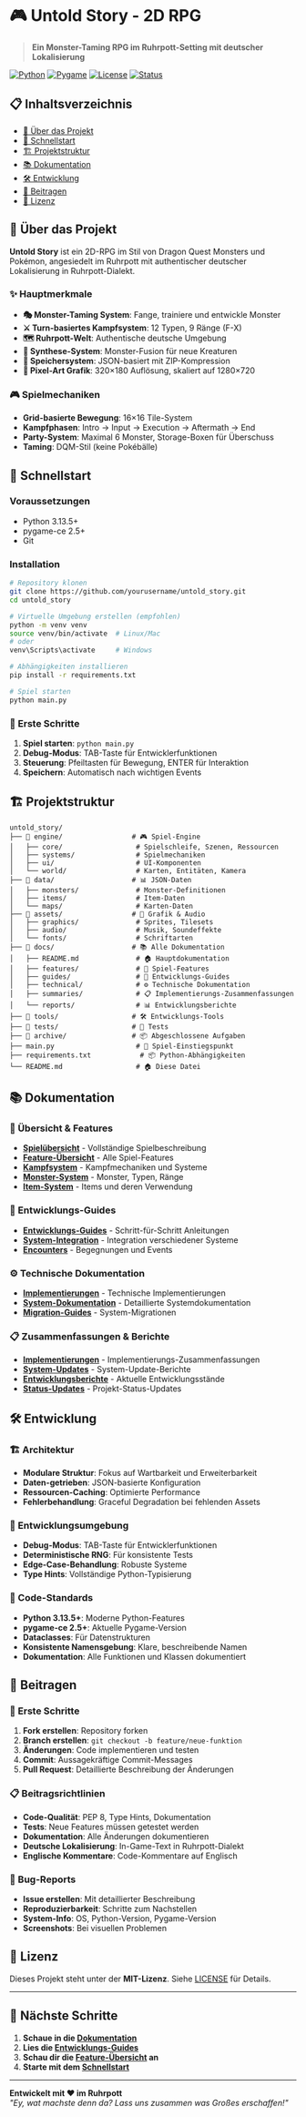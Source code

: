 # 🎮 Untold Story - 2D RPG

> **Ein Monster-Taming RPG im Ruhrpott-Setting mit deutscher Lokalisierung**

[![Python](https://img.shields.io/badge/Python-3.13.5-blue.svg)](https://www.python.org/)
[![Pygame](https://img.shields.io/badge/Pygame-CE-2.5+-green.svg)](https://pygame.org/)
[![License](https://img.shields.io/badge/License-MIT-yellow.svg)](LICENSE)
[![Status](https://img.shields.io/badge/Status-Entwicklung-orange.svg)](docs/reports/)

## 📋 Inhaltsverzeichnis

- [🎯 Über das Projekt](#-über-das-projekt)
- [🚀 Schnellstart](#-schnellstart)
- [🏗️ Projektstruktur](#️-projektstruktur)
- [📚 Dokumentation](#-dokumentation)
- [🛠️ Entwicklung](#️-entwicklung)
- [🤝 Beitragen](#-beitragen)
- [📄 Lizenz](#-lizenz)

## 🎯 Über das Projekt

**Untold Story** ist ein 2D-RPG im Stil von Dragon Quest Monsters und Pokémon, angesiedelt im Ruhrpott mit authentischer deutscher Lokalisierung in Ruhrpott-Dialekt.

### ✨ Hauptmerkmale

- **🎭 Monster-Taming System**: Fange, trainiere und entwickle Monster
- **⚔️ Turn-basiertes Kampfsystem**: 12 Typen, 9 Ränge (F-X)
- **🗺️ Ruhrpott-Welt**: Authentische deutsche Umgebung
- **🔧 Synthese-System**: Monster-Fusion für neue Kreaturen
- **💾 Speichersystem**: JSON-basiert mit ZIP-Kompression
- **🎨 Pixel-Art Grafik**: 320×180 Auflösung, skaliert auf 1280×720

### 🎮 Spielmechaniken

- **Grid-basierte Bewegung**: 16×16 Tile-System
- **Kampfphasen**: Intro → Input → Execution → Aftermath → End
- **Party-System**: Maximal 6 Monster, Storage-Boxen für Überschuss
- **Taming**: DQM-Stil (keine Pokébälle)

## 🚀 Schnellstart

### Voraussetzungen

- Python 3.13.5+
- pygame-ce 2.5+
- Git

### Installation

```bash
# Repository klonen
git clone https://github.com/yourusername/untold_story.git
cd untold_story

# Virtuelle Umgebung erstellen (empfohlen)
python -m venv venv
source venv/bin/activate  # Linux/Mac
# oder
venv\Scripts\activate     # Windows

# Abhängigkeiten installieren
pip install -r requirements.txt

# Spiel starten
python main.py
```

### 🎯 Erste Schritte

1. **Spiel starten**: `python main.py`
2. **Debug-Modus**: TAB-Taste für Entwicklerfunktionen
3. **Steuerung**: Pfeiltasten für Bewegung, ENTER für Interaktion
4. **Speichern**: Automatisch nach wichtigen Events

## 🏗️ Projektstruktur

```
untold_story/
├── 📁 engine/                 # 🎮 Spiel-Engine
│   ├── core/                  # Spielschleife, Szenen, Ressourcen
│   ├── systems/               # Spielmechaniken
│   ├── ui/                    # UI-Komponenten
│   └── world/                 # Karten, Entitäten, Kamera
├── 📁 data/                   # 📊 JSON-Daten
│   ├── monsters/              # Monster-Definitionen
│   ├── items/                 # Item-Daten
│   └── maps/                  # Karten-Daten
├── 📁 assets/                 # 🎨 Grafik & Audio
│   ├── graphics/              # Sprites, Tilesets
│   ├── audio/                 # Musik, Soundeffekte
│   └── fonts/                 # Schriftarten
├── 📁 docs/                   # 📚 Alle Dokumentation
│   ├── README.md              # 🏠 Hauptdokumentation
│   ├── features/              # 🎯 Spiel-Features
│   ├── guides/                # 📖 Entwicklungs-Guides
│   ├── technical/             # ⚙️ Technische Dokumentation
│   ├── summaries/             # 📋 Implementierungs-Zusammenfassungen
│   └── reports/               # 📊 Entwicklungsberichte
├── 📁 tools/                  # 🛠️ Entwicklungs-Tools
├── 📁 tests/                  # 🧪 Tests
├── 📁 archive/                # 📦 Abgeschlossene Aufgaben
├── main.py                    # 🚀 Spiel-Einstiegspunkt
├── requirements.txt            # 📦 Python-Abhängigkeiten
└── README.md                  # 🏠 Diese Datei
```

## 📚 Dokumentation

### 🎯 Übersicht & Features
- **[Spielübersicht](docs/README.md)** - Vollständige Spielbeschreibung
- **[Feature-Übersicht](docs/features/)** - Alle Spiel-Features
- **[Kampfsystem](docs/features/)** - Kampfmechaniken und Systeme
- **[Monster-System](docs/features/)** - Monster, Typen, Ränge
- **[Item-System](docs/features/)** - Items und deren Verwendung

### 📖 Entwicklungs-Guides
- **[Entwicklungs-Guides](docs/guides/)** - Schritt-für-Schritt Anleitungen
- **[System-Integration](docs/guides/)** - Integration verschiedener Systeme
- **[Encounters](docs/guides/)** - Begegnungen und Events

### ⚙️ Technische Dokumentation
- **[Implementierungen](docs/technical/)** - Technische Implementierungen
- **[System-Dokumentation](docs/technical/)** - Detaillierte Systemdokumentation
- **[Migration-Guides](docs/technical/)** - System-Migrationen

### 📋 Zusammenfassungen & Berichte
- **[Implementierungen](docs/summaries/)** - Implementierungs-Zusammenfassungen
- **[System-Updates](docs/summaries/)** - System-Update-Berichte
- **[Entwicklungsberichte](docs/reports/)** - Aktuelle Entwicklungsstände
- **[Status-Updates](docs/reports/)** - Projekt-Status-Updates

## 🛠️ Entwicklung

### 🏗️ Architektur

- **Modulare Struktur**: Fokus auf Wartbarkeit und Erweiterbarkeit
- **Daten-getrieben**: JSON-basierte Konfiguration
- **Ressourcen-Caching**: Optimierte Performance
- **Fehlerbehandlung**: Graceful Degradation bei fehlenden Assets

### 🧪 Entwicklungsumgebung

- **Debug-Modus**: TAB-Taste für Entwicklerfunktionen
- **Deterministische RNG**: Für konsistente Tests
- **Edge-Case-Behandlung**: Robuste Systeme
- **Type Hints**: Vollständige Python-Typisierung

### 📝 Code-Standards

- **Python 3.13.5+**: Moderne Python-Features
- **pygame-ce 2.5+**: Aktuelle Pygame-Version
- **Dataclasses**: Für Datenstrukturen
- **Konsistente Namensgebung**: Klare, beschreibende Namen
- **Dokumentation**: Alle Funktionen und Klassen dokumentiert

## 🤝 Beitragen

### 🚀 Erste Schritte

1. **Fork erstellen**: Repository forken
2. **Branch erstellen**: `git checkout -b feature/neue-funktion`
3. **Änderungen**: Code implementieren und testen
4. **Commit**: Aussagekräftige Commit-Messages
5. **Pull Request**: Detaillierte Beschreibung der Änderungen

### 📋 Beitragsrichtlinien

- **Code-Qualität**: PEP 8, Type Hints, Dokumentation
- **Tests**: Neue Features müssen getestet werden
- **Dokumentation**: Alle Änderungen dokumentieren
- **Deutsche Lokalisierung**: In-Game-Text in Ruhrpott-Dialekt
- **Englische Kommentare**: Code-Kommentare auf Englisch

### 🐛 Bug-Reports

- **Issue erstellen**: Mit detaillierter Beschreibung
- **Reproduzierbarkeit**: Schritte zum Nachstellen
- **System-Info**: OS, Python-Version, Pygame-Version
- **Screenshots**: Bei visuellen Problemen

## 📄 Lizenz

Dieses Projekt steht unter der **MIT-Lizenz**. Siehe [LICENSE](LICENSE) für Details.

---

## 🎯 Nächste Schritte

1. **Schaue in die [Dokumentation](docs/)**
2. **Lies die [Entwicklungs-Guides](docs/guides/)**
3. **Schau dir die [Feature-Übersicht](docs/features/) an**
4. **Starte mit dem [Schnellstart](#-schnellstart)**

---

**Entwickelt mit ❤️ im Ruhrpott**  
*"Ey, wat machste denn da? Lass uns zusammen was Großes erschaffen!"*
